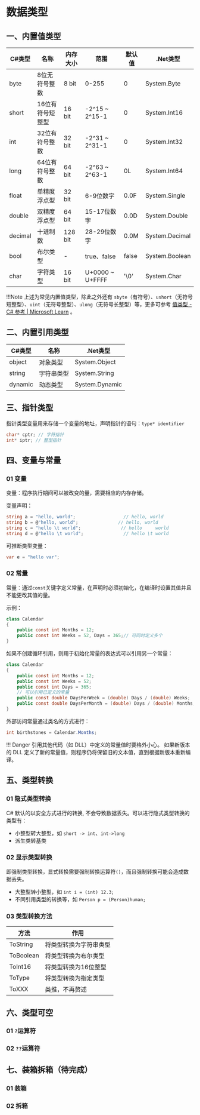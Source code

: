 # 数据类型

## 一、内置值类型
| C#类型  | 名称             | 内存大小 | 范围            | 默认值 | .Net类型       |
| ------- | ---------------- | -------- | --------------- | ------ | -------------- |
| byte    | 8位无符号整数    | 8 bit    | 0-255           | 0      | System.Byte    |
| short   | 16位有符号短整型 | 16 bit   | -2^15 ~ 2^15-1  | 0      | System.Int16   |
| int     | 32位有符号整数   | 32 bit   | -2^31 ~ 2^31-1  | 0      | System.Int32   |
| long    | 64位有符号整数   | 64 bit   | -2^63 ~ 2^63-1  | 0L     | System.Int64   |
| float   | 单精度浮点型     | 32 bit   | 6-9位数字       | 0.0F   | System.Single  |
| double  | 双精度浮点型     | 64 bit   | 15-17位数字     | 0.0D   | System.Double  |
| decimal | 十进制数         | 128 bit  | 28-29位数字     | 0.0M   | System.Decimal |
| bool    | 布尔类型         | -        | true、false     | false  | System.Boolean |
| char    | 字符类型         | 16 bit   | U+0000 ~ U+FFFF | '\0'   | System.Char    | 

!!!Note
	上述为常见内置值类型，除此之外还有 `sbyte`（有符号）、`ushort`（无符号短整型）、`uint`（无符号整型）、`ulong`（无符号长整型）等，更多可参考 [值类型 - C# 参考 | Microsoft Learn](https://learn.microsoft.com/zh-cn/dotnet/csharp/language-reference/builtin-types/value-types#kinds-of-value-types-and-type-constraints) 。

## 二、内置引用类型
| C#类型  | 名称       | .Net类型       |
| ------- | ---------- | -------------- |
| object  | 对象类型   | System.Object  |
| string  | 字符串类型 | System.String  |
| dynamic | 动态类型   | System.Dynamic | 


## 三、指针类型
指针类型变量用来存储一个变量的地址，声明指针的语句：`type* identifier` 
```C#
char* cptr; // 字符指针
int* iptr; // 整型指针
```

## 四、变量与常量
### 01 变量
变量：程序执行期间可以被改变的量，需要相应的内存存储。

变量声明：
```csharp
string a = "hello, world";                  // hello, world
string b = @"hello, world";               // hello, world
string c = "hello \t world";               // hello     world
string d = @"hello \t world";               // hello \t world
```

可推断类型变量：
```csharp
var e = "hello var";
```

### 02 常量
常量：通过`const`关键字定义常量，在声明时必须初始化，在编译时设置其值并且不能更改其值的量。

示例：
```csharp
class Calendar
{
    public const int Months = 12;
    public const int Weeks = 52, Days = 365;// 可同时定义多个
}
```

如果不创建循环引用，则用于初始化常量的表达式可以引用另一个常量：
```csharp title="引用常量"
class Calendar
{
    public const int Months = 12;
    public const int Weeks = 52;
    public const int Days = 365;
	// 可以引用已定义的常量
    public const double DaysPerWeek = (double) Days / (double) Weeks;
    public const double DaysPerMonth = (double) Days / (double) Months;
}
```

外部访问常量通过类名的方式进行：
```csharp title="常量访问"
int birthstones = Calendar.Months;
```

!!! Danger
	引用其他代码（如 DLL）中定义的常量值时要格外小心。 如果新版本的 DLL 定义了新的常量值，则程序仍将保留旧的文本值，直到根据新版本重新编译。
## 五、类型转换
### 01 隐式类型转换
C# 默认的以安全方式进行的转换, 不会导致数据丢失。可以进行隐式类型转换的类型有：

- 小整型转大整型，如 `short -> int`、`int->long`
- 派生类转基类

### 02 显示类型转换
即强制类型转换，显式转换需要强制转换运算符`()`，而且强制转换可能会造成数据丢失。

- 大整型转小整型，如 `int i = (int) 12.3;`
- 不同引用类型的转换等，如 `Person p = (Person)human;`

### 03 类型转换方法
| 方法      | 作用                   |
| --------- | ---------------------- |
| ToString  | 将类型转换为字符串类型 |
| ToBoolean | 将类型转换为布尔类型   |
| ToInt16   | 将类型转换为16位整型   |
| ToType    | 将类型转换为指定类型   |
| ToXXX     | 类推，不再赘述         |


## 六、类型可空
### 01 `?`运算符
### 02 `??`运算符

## 七、装箱拆箱（待完成）
### 01 装箱
### 02 拆箱
